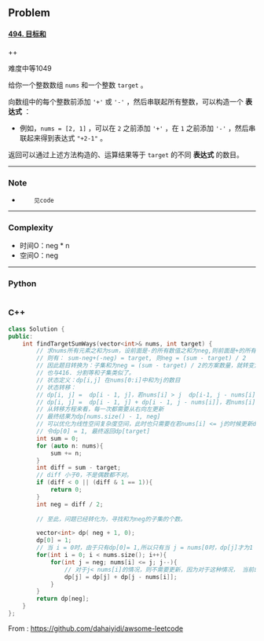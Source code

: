 ## Problem

#### [494. 目标和](https://leetcode-cn.com/problems/target-sum/)

++

难度中等1049

给你一个整数数组 `nums` 和一个整数 `target` 。

向数组中的每个整数前添加 `'+'` 或 `'-'` ，然后串联起所有整数，可以构造一个 **表达式** ：

- 例如，`nums = [2, 1]` ，可以在 `2` 之前添加 `'+'` ，在 `1` 之前添加 `'-'` ，然后串联起来得到表达式 `"+2-1"` 。

返回可以通过上述方法构造的、运算结果等于 `target` 的不同 **表达式** 的数目。

------

### Note

-         见code
          

------

### Complexity

- 时间O：neg * n
- 空间O：neg

------

### Python

```python

```

### C++

```C++
class Solution {
public:
    int findTargetSumWays(vector<int>& nums, int target) {
        // 求nums所有元素之和为sum，设前面是-的所有数值之和为neg,则前面是+的所有数值之和为sum-neg, 
        // 则有： sum-neg+(-neg) = target, 则neg = (sum - target) / 2
        // 因此题目转换为：子集和为neg = (sum - target) / 2的方案数量，就转变为0-1背包问题了，接下来就简单了。
        // 也与416. 分割等和子集类似了。
        // 状态定义：dp[i,j] 在nums[0:i]中和为j的数目
        // 状态转移：
        // dp[i, j] =  dp[i - 1, j]，若nums[i] > j  dp[i-1, j - nums[i]] + dp[i-1, j + nums[i]], 分别对应当nums[i]前为+ -
        // dp[i, j] =  dp[i - 1, j] + dp[i - 1, j - nums[i]]，若nums[i] <= j, 其中两项分别对应着:不采用nums[i], 采用nums[i]。 当nums[i] = j, dp[i - 1, j - nums[i]] = 1
        // 从转移方程来看，每一次都需要从右向左更新
        // 最终结果为dp[nums.size() - 1, neg]
        // 可以优化为线性空间复杂度空间，此时也只需要在若nums[i] <= j的时候更新dp即可：dp[j] =  dp[j] + dp[j - nums[i]]
        // 令dp[0] = 1, 最终返回dp[target]
        int sum = 0;
        for (auto n: nums){
            sum += n;
        }
        int diff = sum - target;
        // diff 小于0，不是偶数都不对。
        if (diff < 0 || (diff & 1 == 1)){
            return 0;
        }
        int neg = diff / 2;
        
       	// 至此，问题已经转化为，寻找和为neg的子集的个数。

        vector<int> dp( neg + 1, 0);
        dp[0] = 1;
        // 当 i = 0时，由于只有dp[0]= 1,所以只有当 j = nums[0时，dp[j]才为1
        for(int i = 0; i < nums.size(); i++){
            for(int j = neg; nums[i] <= j; j--){  
                // 对于j< nums[i]的情况，则不需要更新，因为对于这种情况， 当前的nums[i]肯定是无法采用的，直接复用历史数据即可。
                dp[j] = dp[j] + dp[j - nums[i]];
            }
        }
        return dp[neg];
    }
};
```



From : https://github.com/dahaiyidi/awsome-leetcode
